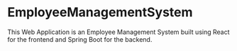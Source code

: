 # EmployeeManagementSystem
This Web Application is an Employee Management System built using React for the frontend and Spring Boot for the backend.

